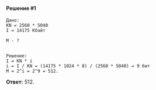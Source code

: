 #### Решение #1
```
Дано:
KN = 2560 * 5040
I = 14175 Кбайт

M - ?


Решение:
I = KN * i
i = I / KN = (14175 * 1024 * 8) / (2560 * 5040) = 9 бит
M = 2^i = 2^9 = 512.
```

**Ответ:** 512.
